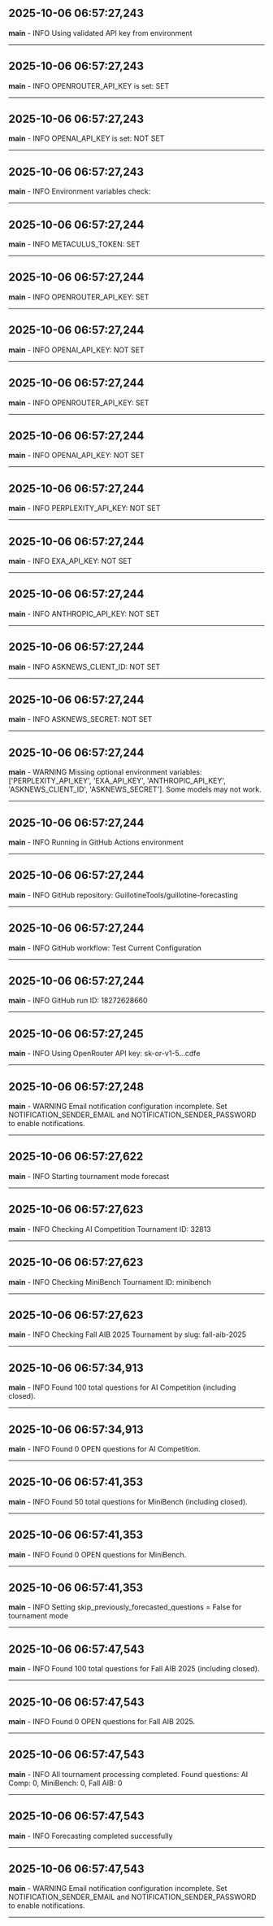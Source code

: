 ## 2025-10-06 06:57:27,243
__main__ - INFO
Using validated API key from environment

---

## 2025-10-06 06:57:27,243
__main__ - INFO
OPENROUTER_API_KEY is set: SET

---

## 2025-10-06 06:57:27,243
__main__ - INFO
OPENAI_API_KEY is set: NOT SET

---

## 2025-10-06 06:57:27,243
__main__ - INFO
Environment variables check:

---

## 2025-10-06 06:57:27,244
__main__ - INFO
METACULUS_TOKEN: SET

---

## 2025-10-06 06:57:27,244
__main__ - INFO
OPENROUTER_API_KEY: SET

---

## 2025-10-06 06:57:27,244
__main__ - INFO
OPENAI_API_KEY: NOT SET

---

## 2025-10-06 06:57:27,244
__main__ - INFO
OPENROUTER_API_KEY: SET

---

## 2025-10-06 06:57:27,244
__main__ - INFO
OPENAI_API_KEY: NOT SET

---

## 2025-10-06 06:57:27,244
__main__ - INFO
PERPLEXITY_API_KEY: NOT SET

---

## 2025-10-06 06:57:27,244
__main__ - INFO
EXA_API_KEY: NOT SET

---

## 2025-10-06 06:57:27,244
__main__ - INFO
ANTHROPIC_API_KEY: NOT SET

---

## 2025-10-06 06:57:27,244
__main__ - INFO
ASKNEWS_CLIENT_ID: NOT SET

---

## 2025-10-06 06:57:27,244
__main__ - INFO
ASKNEWS_SECRET: NOT SET

---

## 2025-10-06 06:57:27,244
__main__ - WARNING
Missing optional environment variables: ['PERPLEXITY_API_KEY', 'EXA_API_KEY', 'ANTHROPIC_API_KEY', 'ASKNEWS_CLIENT_ID', 'ASKNEWS_SECRET']. Some models may not work.

---

## 2025-10-06 06:57:27,244
__main__ - INFO
Running in GitHub Actions environment

---

## 2025-10-06 06:57:27,244
__main__ - INFO
GitHub repository: GuillotineTools/guillotine-forecasting

---

## 2025-10-06 06:57:27,244
__main__ - INFO
GitHub workflow: Test Current Configuration

---

## 2025-10-06 06:57:27,244
__main__ - INFO
GitHub run ID: 18272628660

---

## 2025-10-06 06:57:27,245
__main__ - INFO
Using OpenRouter API key: sk-or-v1-5...cdfe

---

## 2025-10-06 06:57:27,248
__main__ - WARNING
Email notification configuration incomplete. Set NOTIFICATION_SENDER_EMAIL and NOTIFICATION_SENDER_PASSWORD to enable notifications.

---

## 2025-10-06 06:57:27,622
__main__ - INFO
Starting tournament mode forecast

---

## 2025-10-06 06:57:27,623
__main__ - INFO
Checking AI Competition Tournament ID: 32813

---

## 2025-10-06 06:57:27,623
__main__ - INFO
Checking MiniBench Tournament ID: minibench

---

## 2025-10-06 06:57:27,623
__main__ - INFO
Checking Fall AIB 2025 Tournament by slug: fall-aib-2025

---

## 2025-10-06 06:57:34,913
__main__ - INFO
Found 100 total questions for AI Competition (including closed).

---

## 2025-10-06 06:57:34,913
__main__ - INFO
Found 0 OPEN questions for AI Competition.

---

## 2025-10-06 06:57:41,353
__main__ - INFO
Found 50 total questions for MiniBench (including closed).

---

## 2025-10-06 06:57:41,353
__main__ - INFO
Found 0 OPEN questions for MiniBench.

---

## 2025-10-06 06:57:41,353
__main__ - INFO
Setting skip_previously_forecasted_questions = False for tournament mode

---

## 2025-10-06 06:57:47,543
__main__ - INFO
Found 100 total questions for Fall AIB 2025 (including closed).

---

## 2025-10-06 06:57:47,543
__main__ - INFO
Found 0 OPEN questions for Fall AIB 2025.

---

## 2025-10-06 06:57:47,543
__main__ - INFO
All tournament processing completed. Found questions: AI Comp: 0, MiniBench: 0, Fall AIB: 0

---

## 2025-10-06 06:57:47,543
__main__ - INFO
Forecasting completed successfully

---

## 2025-10-06 06:57:47,543
__main__ - WARNING
Email notification configuration incomplete. Set NOTIFICATION_SENDER_EMAIL and NOTIFICATION_SENDER_PASSWORD to enable notifications.

---

